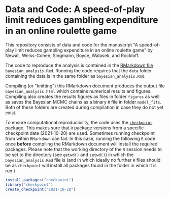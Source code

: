 
# Data and Code: A speed-of-play limit reduces gambling expenditure in an online roulette game

<!-- badges: start -->
<!-- badges: end -->

This repository consists of data and code for the manuscript "A speed-of-play limit reduces gambling expenditure in an online roulette game" by Newall, Weiss-Cohen, Singmann, Boyce, Walasek, and Rockloff.

The code to reproduce the analysis is contained in the [RMarkdown file](https://rmarkdown.rstudio.com/) `bayesian_analysis.Rmd`. Running the code requires that the `data` folder containing the data is in the same folder as `bayesian_analysis.Rmd`.

Compiling (or "knitting") this RMarkdown document produces the output file `bayesian_analysis.html` which contains numerical results and figures. Compiling also creates the results figures as files in folder `figures` as well as saves the Bayesian MCMC chains as a binary `R` file in folder `model_fits`. Both of these folders are created during compilation in case they do not yet exist.

To ensure computational reproducibility, the code uses the [`checkpoint`](https://cran.r-project.org/package=checkpoint) package. This makes sure that `R` package versions from a specific checkpoint date (2021-10-20) are used. Sometimes running checkpoint from within `RMarkdown` can fail. In this case, running the following `R` code once **before** compiling the RMarkdown document will install the required packages. Please note that the working directory of the `R` session needs to be set to the directory (see `getwd()` and `setwd()`) in which the `bayesian_analysis.Rmd` file is (and in which ideally no further `R` files should be as `checkpoint` will install all packages found in the folder in which it is run.)



```r
install.packages("checkpoint")
library("checkpoint")
create_checkpoint("2021-10-20")
```


